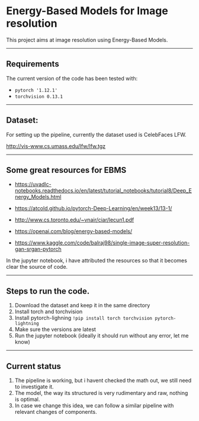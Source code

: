 # Energy-Based Models for Image resolution

This project aims at image resolution using Energy-Based Models. 


-----------------------------------------------------------------------------------------------------------------------
## Requirements
The current version of the code has been tested with:
* `pytorch '1.12.1'`
* `torchvision 0.13.1`
-------------------------------------------------------------------------------
## Dataset:

For setting up the pipeline, currently the dataset used is CelebFaces LFW. 

http://vis-www.cs.umass.edu/lfw/lfw.tgz

--------------------------------------------------------------------------
## Some great resources for EBMS 

* https://uvadlc-notebooks.readthedocs.io/en/latest/tutorial_notebooks/tutorial8/Deep_Energy_Models.html

* https://atcold.github.io/pytorch-Deep-Learning/en/week13/13-1/

* http://www.cs.toronto.edu/~vnair/ciar/lecun1.pdf

* https://openai.com/blog/energy-based-models/

* https://www.kaggle.com/code/balraj98/single-image-super-resolution-gan-srgan-pytorch 

In the jupyter notebook, i have attributed the resources so that it becomes clear the source of code.

------------------------------------------------------------------------------

## Steps to run the code. 
1) Download the dataset and keep it in the same directory
2) Install torch and torchvision 
3) Install pytorch-lighning ` !pip install torch torchvision pytorch-lightning `
4) Make sure the versions are latest
5) Run the jupyter notebook (ideally it should run without any error, let me know)
------------------------------------------------------------------------
## Current status
1) The pipeline is working, but i havent checked the math out, we still need to investigate it. 
2) The model, the way its structured is very rudimentary and raw, nothing is optimal. 
3) In case we change this idea, we can follow a similar pipeline with relevant changes of components.